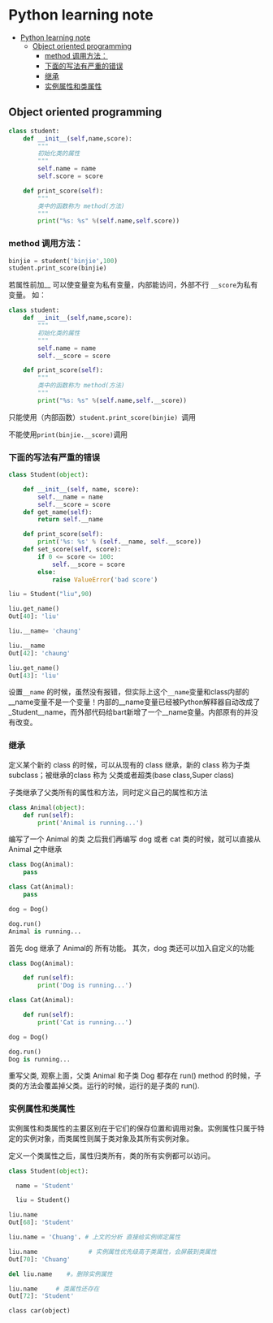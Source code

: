 # Python learning note


- [Python learning note](#python-learning-note)
  - [Object oriented programming](#object-oriented-programming)
    - [method 调用方法：](#method-调用方法)
    - [下面的写法有严重的错误](#下面的写法有严重的错误)
    - [继承](#继承)
    - [实例属性和类属性](#实例属性和类属性)


## Object oriented programming
```python
class student:
    def __init__(self,name,score):
        """
        初始化类的属性
        """
        self.name = name
        self.score = score

    def print_score(self):
        """
        类中的函数称为 method(方法)
        """
        print("%s: %s" %(self.name,self.score))
```
### method 调用方法：
```python
binjie = student('binjie',100)
student.print_score(binjie) 
```
若属性前加__ 可以使变量变为私有变量，内部能访问，外部不行
```__score```为私有变量。 
如：

```python
class student:
    def __init__(self,name,score):
        """
        初始化类的属性
        """
        self.name = name
        self.__score = score

    def print_score(self):
        """
        类中的函数称为 method(方法)
        """
        print("%s: %s" %(self.name,self.__score))
```
只能使用（内部函数）```student.print_score(binjie) ```调用

不能使用```print(binjie.__score)```调用

### 下面的写法有严重的错误
```python
class Student(object):

    def __init__(self, name, score):
        self.__name = name
        self.__score = score
    def get_name(self):
        return self.__name

    def print_score(self):
        print('%s: %s' % (self.__name, self.__score))
    def set_score(self, score):
        if 0 <= score <= 100:
            self.__score = score
        else:
            raise ValueError('bad score')
```
```python
liu = Student("liu",90)

liu.get_name()
Out[40]: 'liu'

liu.__name= 'chaung'

liu.__name
Out[42]: 'chaung'

liu.get_name()
Out[43]: 'liu'
```
设置```__name``` 的时候，虽然没有报错，但实际上这个```__name```变量和class内部的__name变量不是一个变量！内部的__name变量已经被Python解释器自动改成了_Student__name，而外部代码给bart新增了一个__name变量。内部原有的并没有改变。

### 继承
定义某个新的 class 的时候，可以从现有的 class 继承，新的 class 称为子类 subclass；被继承的class 称为 父类或者超类(base class,Super class)

子类继承了父类所有的属性和方法，同时定义自己的属性和方法
```python
class Animal(object):
    def run(self):
        print('Animal is running...')
```
编写了一个 Animal 的类
之后我们再编写 dog 或者 cat 类的时候，就可以直接从 Animal 之中继承
```python
class Dog(Animal):
    pass

class Cat(Animal):
    pass
```
```python
dog = Dog()

dog.run()
Animal is running...
```
首先 dog 继承了 Animal的 所有功能。
其次，dog 类还可以加入自定义的功能
```python
class Dog(Animal):

    def run(self):
        print('Dog is running...')

class Cat(Animal):

    def run(self):
        print('Cat is running...')
```
```python
dog = Dog()

dog.run()
Dog is running...
```
重写父类,
观察上面，父类 Animal 和子类 Dog 都存在 run() method 的时候，子类的方法会覆盖掉父类。运行的时候，运行的是子类的 run().

### 实例属性和类属性
实例属性和类属性的主要区别在于它们的保存位置和调用对象。实例属性只属于特定的实例对象，而类属性则属于类对象及其所有实例对象。

定义一个类属性之后，属性归类所有，类的所有实例都可以访问。
```python
class Student(object):

  name = 'Student'

  liu = Student()

liu.name
Out[68]: 'Student'

liu.name = 'Chuang'. # 上文的分析 直接给实例绑定属性

liu.name              # 实例属性优先级高于类属性，会屏蔽到类属性
Out[70]: 'Chuang'

del liu.name    #。删除实例属性

liu.name     # 类属性还存在
Out[72]: 'Student'
```
```pyhton
class car(object)
